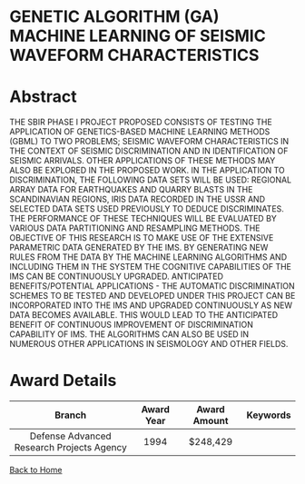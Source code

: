 
GENETIC ALGORITHM (GA) MACHINE LEARNING OF SEISMIC WAVEFORM CHARACTERISTICS
===========================================================================

# Abstract


THE SBIR PHASE I PROJECT PROPOSED CONSISTS OF TESTING THE APPLICATION OF GENETICS-BASED MACHINE LEARNING METHODS (GBML) TO TWO PROBLEMS; SEISMIC WAVEFORM CHARACTERISTICS IN THE CONTEXT OF SEISMIC DISCRIMINATION AND IN IDENTIFICATION OF SEISMIC ARRIVALS. OTHER APPLICATIONS OF THESE METHODS MAY ALSO BE EXPLORED IN THE PROPOSED WORK. IN THE APPLICATION TO DISCRIMINATION, THE FOLLOWING DATA SETS WILL BE USED: REGIONAL ARRAY DATA FOR EARTHQUAKES AND QUARRY BLASTS IN THE SCANDINAVIAN REGIONS, IRIS DATA RECORDED IN THE USSR AND SELECTED DATA SETS USED PREVIOUSLY TO DEDUCE DISCRIMINATES. THE PERFORMANCE OF THESE TECHNIQUES WILL BE EVALUATED BY VARIOUS DATA PARTITIONING AND RESAMPLING METHODS. THE OBJECTIVE OF THIS RESEARCH IS TO MAKE USE OF THE EXTENSIVE PARAMETRIC DATA GENERATED BY THE IMS. BY GENERATING NEW RULES FROM THE DATA BY THE MACHINE LEARNING ALGORITHMS AND INCLUDING THEM IN THE SYSTEM THE COGNITIVE CAPABILITIES OF THE IMS CAN BE CONTINUOUSLY UPGRADED. ANTICIPATED BENEFITS/POTENTIAL APPLICATIONS - THE AUTOMATIC DISCRIMINATION SCHEMES TO BE TESTED AND DEVELOPED UNDER THIS PROJECT CAN BE INCORPORATED INTO THE IMS AND UPGRADED CONTINUOUSLY AS NEW DATA BECOMES AVAILABLE. THIS WOULD LEAD TO THE ANTICIPATED BENEFIT OF CONTINUOUS IMPROVEMENT OF DISCRIMINATION CAPABILITY OF IMS. THE ALGORITHMS CAN ALSO BE USED IN NUMEROUS OTHER APPLICATIONS IN SEISMOLOGY AND OTHER FIELDS.  

# Award Details

|Branch|Award Year|Award Amount|Keywords|
| :---: | :---: | :---: | :---: |
|Defense Advanced Research Projects Agency|1994|$248,429||
  
  


[Back to Home](https://github.com/chrischow/dod_sbir_awards/JT/#386)